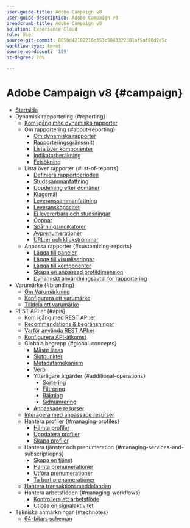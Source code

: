 ```yaml
---
user-guide-title: Adobe Campaign v8
user-guide-description: Adobe Campaign v8
breadcrumb-title: Adobe Campaign v8
solution: Experience Cloud
role: User
source-git-commit: 0650d42102216c353c5843322d01af5af80d2e5c
workflow-type: tm+mt
source-wordcount: '159'
ht-degree: 70%

---
```


# Adobe Campaign v8 {#campaign}

+ [Startsida](campaign-standard-migration-home.md)
+ Dynamisk rapportering {#reporting}
   + [Kom igång med dynamiska rapporter](reporting/get-started-reporting.md)
   + Om rapportering {#about-reporting}
      + [Om dynamiska rapporter](reporting/about-dynamic-reports.md)
      + [Rapporteringsgränssnitt](reporting/reporting-interface.md)
      + [Lista över komponenter](reporting/list-of-components.md)
      + [Indikatorberäkning](reporting/indicator-calculation.md)
      + [Felsökning](reporting/troubleshooting.md)
   + Lista över rapporter {#list-of-reports}
      + [Definiera rapportperioden](reporting/defining-the-report-period.md)
      + [Studssammanfattning](reporting/bounce-summary.md)
      + [Uppdelning efter domäner](reporting/breakdown-by-domains.md)
      + [Klagomål](reporting/complaints.md)
      + [Leveranssammanfattning](reporting/delivery-summary.md)
      + [Leveranskapacitet](reporting/delivery-throughput.md)
      + [Ej levererbara och studsningar](reporting/non-deliverables-and-bounces.md)
      + [Öppnar](reporting/opens.md)
      + [Spårningsindikatorer](reporting/tracking-indicators.md)
      + [Avprenumerationer](reporting/unsubscriptions.md)
      + [URL:er och klickströmmar](reporting/urls-and-click-streams.md)
   + Anpassa rapporter {#customizing-reports}
      + [Lägga till paneler](reporting/adding-panels.md)
      + [Lägga till visualiseringar](reporting/adding-visualizations.md)
      + [Lägga till komponenter](reporting/adding-components.md)
      + [Skapa en anpassad profildimension](reporting/creating-a-custom-profile-dimension.md)
      + [Dynamiskt användningsavtal för rapportering](reporting/pii-agreement.md)
+ Varumärke {#branding}
   + [Om Varumärkning](branding/branding-gs.md)
   + [Konfigurera ett varumärke](branding/branding-configure.md)
   + [Tilldela ett varumärke](branding/branding-assign.md)
+ REST API:er {#apis}
   + [Kom igång med REST API:er](api/get-started-apis.md)
   + [Recommendations &amp; begränsningar](api/limitations.md)
   + [Varför använda REST API:er](api/why-using-campaign-standard-apis.md)
   + [Konfigurera API-åtkomst](api/setting-up-api-access.md)
   + Globala begrepp {#global-concepts}
      + [Måste läsas](api/must-read.md)
      + [Slutpunkter](api/endpoints.md)
      + [Metadatamekanism](api/metadata-mechanism.md)
      + [Verb](api/verbs.md)
      + Ytterligare åtgärder {#additional-operations}
         + [Sortering](api/sorting.md)
         + [Filtrering](api/filtering.md)
         + [Räkning](api/counting.md)
         + [Sidnumrering](api/pagination.md)
      + [Anpassade resurser](api/custom-resources.md)
   + [Interagera med anpassade resurser](api/interacting-with-custom-resources.md)
   + Hantera profiler {#managing-profiles}
      + [Hämta profiler](api/retrieving-profiles.md)
      + [Uppdatera profiler](api/updating-profiles.md)
      + [Skapa profiler](api/creating-profiles-api.md)
   + Hantera tjänster och prenumeration {#managing-services-and-subscriptiopns}
      + [Skapa en tjänst](api/creating-a-service.md)
      + [Hämta prenumerationer](api/retrieving-subscriptions.md)
      + [Utföra prenumerationer](api/perform-subscriptions.md)
      + [Ta bort prenumerationer](api/deleting-subscriptions.md)
   + [Hantera transaktionsmeddelanden](api/managing-transactional-messages.md)
   + Hantera arbetsflöden {#managing-workflows}
      + [Kontrollera ett arbetsflöde](api/controlling-a-workflow.md)
      + [Utlösa en signalaktivitet](api/triggering-a-signal-activity.md)
+ Tekniska anmärkningar {#technotes}
   + [64-bitars scheman](technotes/64-bit-tables.md)

